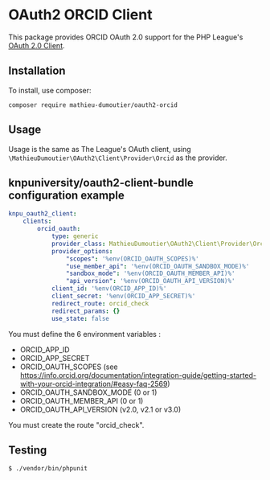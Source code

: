 # OAuth2 ORCID Client

This package provides ORCID OAuth 2.0 support for the PHP League's [OAuth 2.0 Client](https://github.com/thephpleague/oauth2-client).

## Installation

To install, use composer:

```
composer require mathieu-dumoutier/oauth2-orcid
```

## Usage

Usage is the same as The League's OAuth client, using `\MathieuDumoutier\OAuth2\Client\Provider\Orcid` as the provider.

## knpuniversity/oauth2-client-bundle configuration example

```yaml
knpu_oauth2_client:
    clients:
        orcid_oauth:
            type: generic
            provider_class: MathieuDumoutier\OAuth2\Client\Provider\Orcid
            provider_options:
                "scopes": '%env(ORCID_OAUTH_SCOPES)%'
                "use_member_api": '%env(ORCID_OAUTH_SANDBOX_MODE)%'
                "sandbox_mode": '%env(ORCID_OAUTH_MEMBER_API)%'
                "api_version": '%env(ORCID_OAUTH_API_VERSION)%'        
            client_id: '%env(ORCID_APP_ID)%'
            client_secret: '%env(ORCID_APP_SECRET)%'
            redirect_route: orcid_check
            redirect_params: {}
            use_state: false
```

You must define the 6 environment variables :
* ORCID_APP_ID 
* ORCID_APP_SECRET
* ORCID_OAUTH_SCOPES (see https://info.orcid.org/documentation/integration-guide/getting-started-with-your-orcid-integration/#easy-faq-2569)
* ORCID_OAUTH_SANDBOX_MODE (0 or 1)
* ORCID_OAUTH_MEMBER_API (0 or 1)
* ORCID_OAUTH_API_VERSION (v2.0, v2.1 or v3.0)

You must create the route "orcid_check".

## Testing

``` bash
$ ./vendor/bin/phpunit
```
